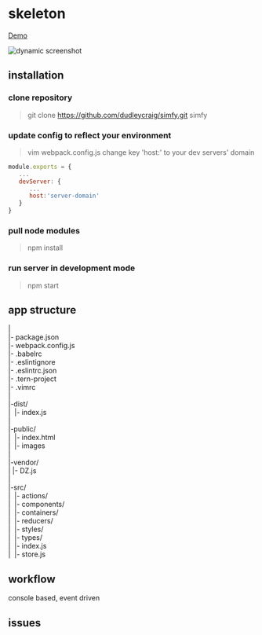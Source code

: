 # skeleton 
[Demo](https://functional.org.za:8080)

![dynamic screenshot](https://raw.githubusercontent.com/dudleycraig/deezer/master/assets/screencast.gif)

## installation

### clone repository

> git clone https://github.com/dudleycraig/simfy.git simfy 

### update config to reflect your environment

> vim webpack.config.js
change key 'host:' to your dev servers' domain
```javascript
module.exports = {  
   ...  
   devServer: {  
      ...  
      host:'server-domain'  
   }  
}  
``` 

### pull node modules

> npm install

### run server in development mode

> npm start

## app structure
|  
|- package.json  
|- webpack.config.js  
|- .babelrc  
|- .eslintignore  
|- .eslintrc.json  
|- .tern-project  
|- .vimrc  
|  
|-dist/  
|&nbsp; |- index.js  
|  
|-public/  
|&nbsp; |- index.html  
|&nbsp; |- images  
|  
|-vendor/  
|  |- DZ.js  
|&nbsp;  
|-src/  
|&nbsp; |- actions/  
|&nbsp; |- components/  
|&nbsp; |- containers/  
|&nbsp; |- reducers/  
|&nbsp; |- styles/  
|&nbsp; |- types/  
|&nbsp; |- index.js  
|&nbsp; |- store.js  

## workflow

console based, event driven

## issues
